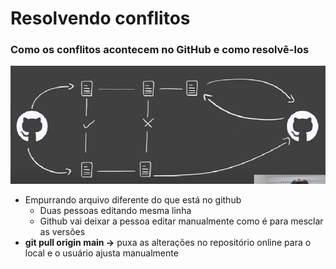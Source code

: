 # Resolvendo conflitos

### Como os conflitos acontecem no GitHub e como resolvê-los

![Untitled](Resolvendo%20conflitos%205da7bfc1048e4e10826cdc6b3f735c76/Untitled.png)

- Empurrando arquivo diferente do que está no github
    - Duas pessoas editando mesma linha
    - Github vai deixar a pessoa editar manualmente como é para mesclar as versões
- **git pull origin main →** puxa as alterações no repositório online para o local e o usuário ajusta manualmente